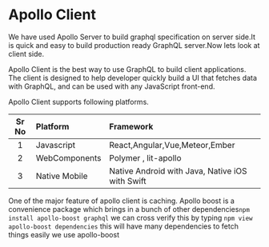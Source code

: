 
# Apollo Client

 We have used Apollo Server to build graphql specification on server side.It is quick and easy to build production ready GraphQL server.Now lets look at client side.

Apollo Client is the best way to use GraphQL to build client applications. The client is designed to help developer quickly build a UI that fetches data with GraphQL, and can be used with any JavaScript front-end.

Apollo Client supports following platforms.

|Sr No |  Platform |  Framework
|:----:|:----------|:------------------
|  1 | Javascript  | React,Angular,Vue,Meteor,Ember
|  2 | WebComponents  | Polymer , lit-apollo
|  3 | Native Mobile  | Native Android with Java, Native iOS with Swift

One of the major feature of apollo client is caching. Apollo boost is a convenience package which brings in a bunch of other dependencies`npm install apollo-boost graphql`
we can cross verify this by typing `npm view apollo-boost dependencies`
this will have many dependencies to fetch things easily we use apollo-boost